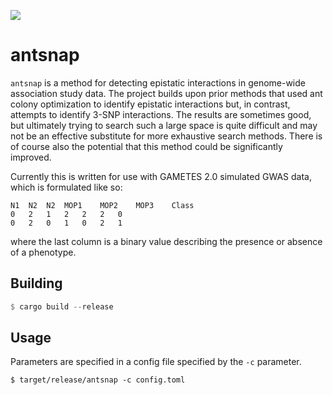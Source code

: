 ![](https://github.com/wigasper/antsnap/workflows/build/badge.svg)

# antsnap

`antsnap` is a method for detecting epistatic interactions in genome-wide
association study data. The project builds upon prior methods that used
ant colony optimization to identify epistatic interactions but, in contrast,
attempts to identify 3-SNP interactions. The results are sometimes good, but
ultimately trying to search such a large space is quite difficult and 
may not be an effective substitute for more exhaustive search methods. There
is of course also the potential that this method could be significantly 
improved.

Currently this is written for use with GAMETES 2.0 simulated GWAS data,
which is formulated like so:

```
N1  N2  N2  MOP1    MOP2    MOP3    Class
0   2   1   2   2   2   0
0   2   0   1   0   2   1
```

where the last column is a binary value describing the presence or 
absence of a phenotype.

## Building

```Rust
$ cargo build --release
```

## Usage

Parameters are specified in a config file specified by the `-c` parameter.

```
$ target/release/antsnap -c config.toml
```

